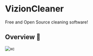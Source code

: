# VizionCleaner
Free and Open Source cleaning software!

## Overview 🔎
![xc](https://i.ibb.co/KVJhQdS/1.png)
